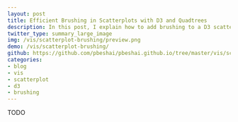```yaml
---
layout: post
title: Efficient Brushing in Scatterplots with D3 and Quadtrees
description: In this post, I explain how to add brushing to a D3 scatterplot by using d3-brush and quadtrees for efficient lookup of highlighted points.
twitter_type: summary_large_image
img: /vis/scatterplot-brushing/preview.png
demo: /vis/scatterplot-brushing/
github: https://github.com/pbeshai/pbeshai.github.io/tree/master/vis/scatterplot-brushing
categories:
- blog
- vis
- scatterplot
- d3
- brushing
---
```


TODO